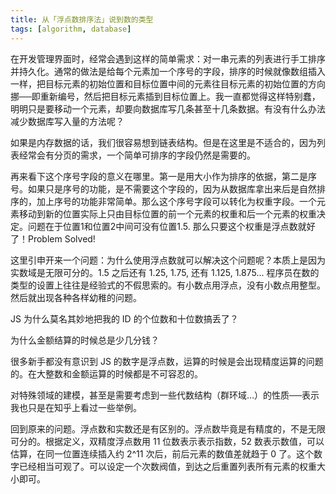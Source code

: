 ```yaml
---
title: 从「浮点数排序法」说到数的类型
tags: [algorithm, database]
---
```


在开发管理界面时，经常会遇到这样的简单需求：对一串元素的列表进行手工排序并持久化。通常的做法是给每个元素加一个序号的字段，排序的时候就像数组插入一样，把目标元素的初始位置和目标位置中间的元素往目标元素的初始位置的方向挪──即重新编号，然后把目标元素插到目标位置上。我一直都觉得这样特别蠢，明明只是要移动一个元素，却要向数据库写几条甚至十几条数据。有没有什么办法减少数据库写入量的方法呢？

如果是内存数据的话，我们很容易想到链表结构。但是在这里是不适合的，因为列表经常会有分页的需求，一个简单可排序的字段仍然是需要的。

再来看下这个序号字段的意义在哪里。第一是用大小作为排序的依据，第二是序号。如果只是序号的功能，是不需要这个字段的，因为从数据库拿出来后是自然排序的，加上序号的功能非常简单。那么这个序号字段可以转化为权重字段。一个元素移动到新的位置实际上只由目标位置的前一个元素的权重和后一个元素的权重决定。问题在于位置1和位置2中间可没有位置1.5. 那么只要这个权重是浮点数就好了！Problem Solved!

这里引申开来一个问题：为什么使用浮点数就可以解决这个问题呢？本质上是因为实数域是无限可分的。1.5 之后还有 1.25, 1.75, 还有 1.125, 1.875... 程序员在数的类型的设置上往往是经验式的不假思索的。有小数点用浮点，没有小数点用整型。然后就出现各种各样幼稚的问题。

JS 为什么莫名其妙地把我的 ID 的个位数和十位数搞丢了？

为什么金额结算的时候总是少几分钱？

很多新手都没有意识到 JS 的数字是浮点数，运算的时候是会出现精度运算的问题的。在大整数和金额运算的时候都是不可容忍的。

对特殊领域的建模，甚至是需要考虑到一些代数结构（群环域…）的性质──表示我也只是在知乎上看过一些举例。

回到原来的问题。浮点数和实数还是有区别的。浮点数毕竟是有精度的，不是无限可分的。根据定义，双精度浮点数用 11 位数表示表示指数，52  数表示数值，可以估算，在同一位置连续插入约 2^11 次后，前后元素的数值差就趋于 0 了。这个数字已经相当可观了。可以设定一个次数阀值，到达之后重置列表所有元素的权重大小即可。
